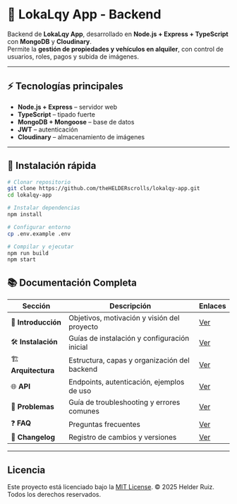 # 🏡 LokaLqy App - Backend

Backend de **LokaLqy App**, desarrollado en **Node.js + Express + TypeScript** con **MongoDB** y **Cloudinary**.  
Permite la **gestión de propiedades y vehículos en alquiler**, con control de usuarios, roles, pagos y subida de imágenes.

---

## ⚡ Tecnologías principales

- **Node.js + Express** – servidor web
- **TypeScript** – tipado fuerte
- **MongoDB + Mongoose** – base de datos
- **JWT** – autenticación
- **Cloudinary** – almacenamiento de imágenes

---

## 🚀 Instalación rápida

```bash
# Clonar repositorio
git clone https://github.com/theHELDERscrolls/lokalqy-app.git
cd lokalqy-app

# Instalar dependencias
npm install

# Configurar entorno
cp .env.example .env

# Compilar y ejecutar
npm run build
npm start
```

## 📚 Documentación Completa

| Sección             | Descripción                                  | Enlaces                           |
| ------------------- | -------------------------------------------- | --------------------------------- |
| 🏁 **Introducción** | Objetivos, motivación y visión del proyecto  | [Ver](docs/01-intro.md)           |
| 🛠️ **Instalación**  | Guías de instalación y configuración inicial | [Ver](docs/02-installation.md)    |
| 🏗️ **Arquitectura** | Estructura, capas y organización del backend | [Ver](docs/03-architecture.md)    |
| 🌐 **API**          | Endpoints, autenticación, ejemplos de uso    | [Ver](docs/api/README.md)         |
| 🚨 **Problemas**    | Guía de troubleshooting y errores comunes    | [Ver](docs/04-troubleshooting.md) |
| ❓ **FAQ**          | Preguntas frecuentes                         | [Ver](docs/05-faq.md)             |
| 📜 **Changelog**    | Registro de cambios y versiones              | [Ver](docs/06-changelog.md)       |

---

## Licencia

Este proyecto está licenciado bajo la [MIT License](./LICENSE).
© 2025 Helder Ruiz. Todos los derechos reservados.
